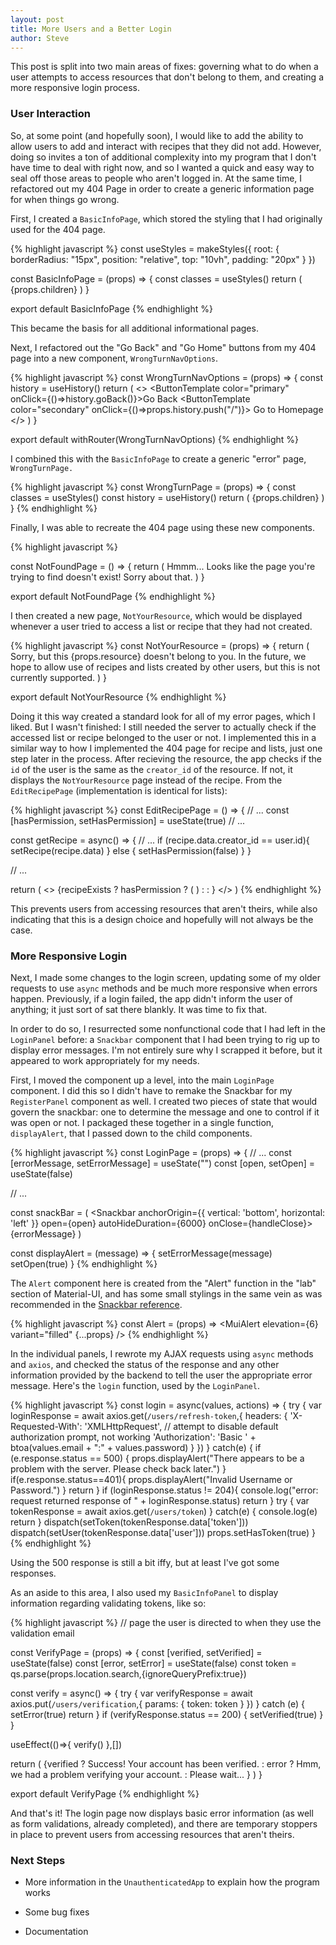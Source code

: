 ```yaml
---
layout: post
title: More Users and a Better Login
author: Steve
---
```


This post is split into two main areas of fixes: governing what to do when a user attempts to access resources that don't belong to them, and creating a more responsive login process.

### User Interaction

So, at some point (and hopefully soon), I would like to add the ability to allow users to add and interact with recipes that they did not add. However, doing so invites a ton of additional complexity into my program that I don't have time to deal with right now, and so I wanted a quick and easy way to seal off those areas to people who aren't logged in. At the same time, I refactored out my 404 Page in order to create a generic information page for when things go wrong.

First, I created a `BasicInfoPage`, which stored the styling that I had originally used for the 404 page.

{% highlight javascript %}
const useStyles = makeStyles({
  root: {
    borderRadius: "15px",
    position: "relative",
    top: "10vh",
    padding: "20px"
  }
})

const BasicInfoPage = (props) => {
  const classes = useStyles()
  return (
    <MainTemplatePage noSearchbar>
      <Paper className={classes.root}>
        {props.children}
      </Paper>
    </MainTemplatePage>
  )
}

export default BasicInfoPage
{% endhighlight %}

This became the basis for all additional informational pages.

Next, I refactored out the "Go Back" and "Go Home" buttons from my 404 page into a new component, `WrongTurnNavOptions`.

{% highlight javascript %}
const WrongTurnNavOptions = (props) => {
  const history = useHistory()
  return (
    <>
      <Box m={2}>
        <Divider />
      </Box>
      <Grid container justifyContent="center" alignItems="center">
        <Grid item xs={6}>
          <ButtonTemplate
            color="primary"
            onClick={()=>history.goBack()}>Go Back</ButtonTemplate>
        </Grid>
        <Grid item xs={6}>
          <ButtonTemplate color="secondary"
            onClick={()=>props.history.push("/")}>
            Go to Homepage</ButtonTemplate>
        </Grid>
      </Grid>
    </>
  )
}

export default withRouter(WrongTurnNavOptions)
{% endhighlight %}

I combined this with the `BasicInfoPage` to create a generic "error" page, `WrongTurnPage.`

{% highlight javascript %}
const WrongTurnPage = (props) => {
  const classes = useStyles()
  const history = useHistory()
  return (
    <BasicInfoPage>
        {props.children}
        <WrongTurnNavOptions />
    </BasicInfoPage>
  )
}
{% endhighlight %}

Finally, I was able to recreate the 404 page using these new components.

{% highlight javascript %}

const NotFoundPage = () => {
  return (
    <WrongTurnPage>
      <Typography variant="h1">
        Hmmm...
      </Typography>
      <Typography>
        Looks like the page you're trying to find doesn't exist! Sorry about that.
      </Typography>
    </WrongTurnPage>
  )
}

export default NotFoundPage
{% endhighlight %}

I then created a new page, `NotYourResource`, which would be displayed whenever a user tried to access a list or recipe that they had not created.

{% highlight javascript %}
const NotYourResource = (props) => {
  return (
    <WrongTurnPage>
      <Typography>
        Sorry, but this {props.resource} doesn't belong to you. In the future, we
        hope to allow use of recipes and lists created by other users, but this
        is not currently supported.
      </Typography>
    </WrongTurnPage>
  )
}

export default NotYourResource
{% endhighlight %}

Doing it this way created a standard look for all of my error pages, which I liked. But I wasn't finished: I still needed the server to actually check if the accessed list or recipe belonged to the user or not. I implemented this in a similar way to how I implemented the 404 page for recipe and lists, just one step later in the process. After recieving the resource, the app checks if the `id` of the user is the same as the `creator_id` of the resource. If not, it displays the `NotYourResource` page instead of the recipe. From the `EditRecipePage` (implementation is identical for lists):

{% highlight javascript %}
const EditRecipePage = () => {
  // ...
  const [hasPermission, setHasPermission] = useState(true)
  // ...

  const getRecipe = async() => {
    // ...
    if (recipe.data.creator_id == user.id){
      setRecipe(recipe.data)
    } else {
      setHasPermission(false)
    }
  }

  // ...

  return (
  <>
    {recipeExists ?
      hasPermission ?
        (
        <MainTemplatePage noSearchbar>
          <EditableTitle type="recipe" hasBackArrow />
          <RecipePanel
            lines={recipe.recipe_lines}
            removeLineFromDOM={removeLineFromDOM}
            changeLine={changeRecipeLine}/>
        </MainTemplatePage>
    ) : <NotYourResource resource="recipe" />
      : <Redirect to="/pagenotfound" />
  }
  </>
)
{% endhighlight %}

This prevents users from accessing resources that aren't theirs, while also indicating that this is a design choice and hopefully will not always be the case.

### More Responsive Login

Next, I made some changes to the login screen, updating some of my older requests to use `async` methods and be much more responsive when errors happen. Previously, if a login failed, the app didn't inform the user of anything; it just sort of sat there blankly. It was time to fix that.

In order to do so, I resurrected some nonfunctional code that I had left in the `LoginPanel` before: a `Snackbar` component that I had been trying to rig up to display error messages. I'm not entirely sure why I scrapped it before, but it appeared to work appropriately for my needs.

First, I moved the component up a level, into the main `LoginPage` component. I did this so I didn't have to remake the Snackbar for my `RegisterPanel` component as well. I created two pieces of state that would govern the snackbar: one to determine the message and one to control if it was open or not. I packaged these together in a single function, `displayAlert`, that I passed down to the child components.

{% highlight javascript %}
const LoginPage = (props) => {
  // ...
  const [errorMessage, setErrorMessage] = useState("")
  const [open, setOpen] = useState(false)

  // ...

  const snackBar = (
    <Snackbar
      anchorOrigin={{
        vertical: 'bottom',
        horizontal: 'left'
      }}
      open={open}
      autoHideDuration={6000}
      onClose={handleClose}>
      <Alert severity="error">{errorMessage}</Alert>
    </Snackbar>
  )

  const displayAlert = (message) => {
    setErrorMessage(message)
    setOpen(true)
  }
{% endhighlight %}

The `Alert` component here is created from the "Alert" function in the "lab" section of Material-UI, and has some small stylings in the same vein as was recommended in the [Snackbar reference](https://material-ui.com/components/snackbars/).

{% highlight javascript %}
const Alert = (props) => <MuiAlert elevation={6} variant="filled" {...props} />
{% endhighlight %}

In the individual panels, I rewrote my AJAX requests using `async` methods and `axios`, and checked the status of the response and any other information provided by the backend to tell the user the appropriate error message. Here's the `login` function, used by the `LoginPanel`.

{% highlight javascript %}
const login = async(values, actions) => {
    try {
      var loginResponse = await axios.get(`/users/refresh-token`,{
        headers: {
          'X-Requested-With': 'XMLHttpRequest', // attempt to disable default authorization prompt, not working
          'Authorization': 'Basic ' + btoa(values.email + ":" + values.password)
        }
      })
    } catch(e) {
      if (e.response.status == 500) {
        props.displayAlert("There appears to be a problem with the server. Please check back later.")
      }
      if(e.response.status==401){
        props.displayAlert("Invalid Username or Password.")
      }
      return
    }
    if (loginResponse.status != 204){
      console.log("error: request returned response of " + loginResponse.status)
      return
    }
    try {
      var tokenResponse = await axios.get(`/users/token`)
    } catch(e) {
      console.log(e)
      return
    }
    dispatch(setToken(tokenResponse.data['token']))
    dispatch(setUser(tokenResponse.data['user']))
    props.setHasToken(true)
  }
{% endhighlight %}

Using the 500 response is still a bit iffy, but at least I've got some responses.

As an aside to this area, I also used my `BasicInfoPanel` to display information regarding validating tokens, like so:

{% highlight javascript %}
// page the user is directed to when they use the validation email

const VerifyPage = (props) => {
  const [verified, setVerified] = useState(false)
  const [error, setError] = useState(false)
  const token = qs.parse(props.location.search,{ignoreQueryPrefix:true})

  const verify = async() => {
    try {
      var verifyResponse = await axios.put(`/users/verification`,{
        params: {
          token: token
        }
      })
    } catch (e) {
      setError(true)
      return
    }
    if (verifyResponse.status == 200) {
      setVerified(true)
    }
  }

  useEffect(()=>{
    verify()
  },[])


  return (
    <BasicInfoPage>
      {verified ?
        <Typography>Success! Your account has been verified. </Typography>
        : error ? <Typography>Hmm, we had a problem verifying your account.</Typography>
        : <Typography>Please wait...</Typography>
      }
    </BasicInfoPage>
  )
}

export default VerifyPage
{% endhighlight %}

And that's it! The login page now displays basic error information (as well as form validations, already completed), and there are temporary stoppers in place to prevent users from accessing resources that aren't theirs.

### Next Steps

* More information in the `UnauthenticatedApp` to explain how the program works

* Some bug fixes

* Documentation 
